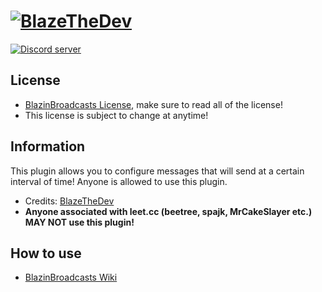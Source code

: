 # [![BlazeTheDev](https://i.imgur.com/fgVMXSe.png?1)]()

<a href="https://discord.gg/znEsFsG"><img src="https://discordapp.com/api/guilds/425712766687510528/embed.png" alt="Discord server"/></a> 

## License
* [BlazinBroadcasts License](https://github.com/iiFlamiinBlaze/BlazinBroadcasts/blob/master/LICENSE), make sure to read all of the license!
* This license is subject to change at anytime! 

## Information
This plugin allows you to configure messages that will send at a certain interval of time! Anyone is allowed to use this plugin.
* Credits: [BlazeTheDev](https://github.com/iiFlamiinBlaze)
* **Anyone associated with leet.cc (beetree, spajk, MrCakeSlayer etc.) MAY NOT use this plugin!**

## How to use
* [BlazinBroadcasts Wiki](https://iiflamiinblaze.github.io/projects/blazinbroadcasts/)
